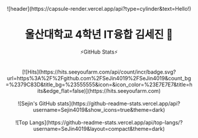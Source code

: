 <div align="center">
![header](https://capsule-render.vercel.app/api?type=cylinder&text=Hello!)
</div>

<div align="center">
  
# 울산대학교 4학년 IT융합 김세진 👋

⚡GitHub Stats⚡
</div>
<br>
<div align="center">
[![Hits](https://hits.seeyoufarm.com/api/count/incr/badge.svg?url=https%3A%2F%2Fgithub.com%2FSeJin4019%2FSeJin4019&count_bg=%2379C83D&title_bg=%23555555&icon=&icon_color=%23E7E7E7&title=hits&edge_flat=false)](https://hits.seeyoufarm.com)
</div>
<br>
<div align="center">
![Sejin's GitHub stats](https://github-readme-stats.vercel.app/api?username=Sejin4019&show_icons=true&theme=dark)
</div>
<br>
<div align="center">
![Top Langs](https://github-readme-stats.vercel.app/api/top-langs/?username=SeJin4019&layout=compact&theme=dark)
</div>

<!--
**SeJin4019/SeJin4019** is a ✨ _special_ ✨ repository because its `README.md` (this file) appears on your GitHub profile.

Here are some ideas to get you started:

- 🔭 I’m currently working on ...
- 🌱 I’m currently learning ...
- 👯 I’m looking to collaborate on ...
- 🤔 I’m looking for help with ...
- 💬 Ask me about ...
- 📫 How to reach me: ...
- 😄 Pronouns: ...
- ⚡ Fun fact: ...
-->
